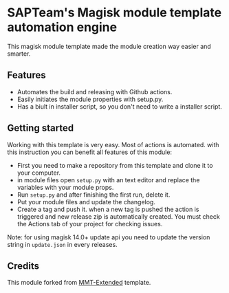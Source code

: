 # SAPTeam's Magisk module template automation engine
This magisk module template made the module creation way easier and smarter.

## Features
- Automates the build and releasing with Github actions.
- Easily initiates the module properties with setup.py.
- Has a biult in installer script, so you don't need to write a installer script.

## Getting started
Working with this template is very easy. Most of actions is automated. with this instruction you can benefit all features of this module:
- First you need to make a repository from this template and clone it to your computer.
- in module files open `setup.py` with an text editor and replace the variables with your module props.
- Run `setup.py` and after finishing the first run, delete it.
- Put your module files and update the changelog.
- Create a tag and push it. when a new tag is pushed the action is triggered and new release zip is automatically created.
You must check the Actions tab of your project for checking issues.

Note: for using magisk 14.0+ update api you need to update the version string in `update.json` in every releases.

## Credits
This module forked from [MMT-Extended](https://github.com/Zackptg5/MMT-Extended) template.
